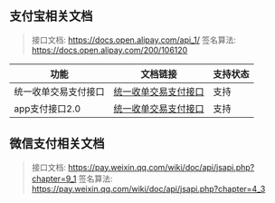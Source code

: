 ## 支付宝相关文档
> 接口文档: https://docs.open.alipay.com/api_1/
> 签名算法: https://docs.open.alipay.com/200/106120

 功能 | 文档链接 | 支持状态
---|---|---
统一收单交易支付接口 | [统一收单交易支付接口](https://docs.open.alipay.com/api_1/alipay.trade.pay) | 支持
app支付接口2.0 | [统一收单交易支付接口](https://docs.open.alipay.com/api_1/alipay.trade.app.pay) | 支持

## 微信支付相关文档
> 接口文档: https://pay.weixin.qq.com/wiki/doc/api/jsapi.php?chapter=9_1
> 签名算法: https://pay.weixin.qq.com/wiki/doc/api/jsapi.php?chapter=4_3